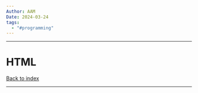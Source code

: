 ```yaml
---
Author: AAM
Date: 2024-03-24
tags:
  - "#programming"
---
```

---
# HTML

[Back to index](../GUI.md)

---

